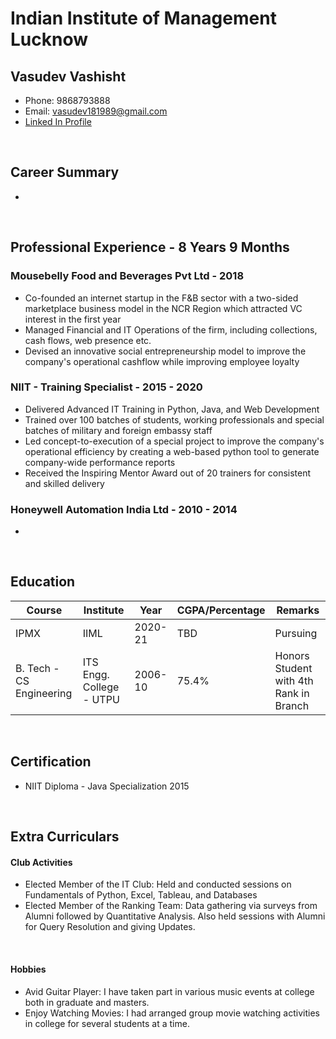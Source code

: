 # Indian Institute of Management Lucknow

## Vasudev Vashisht
- Phone: 9868793888
- Email: vasudev181989@gmail.com
- <a href="https://www.linkedin.com/in/vasudev-vashisht-0b377959/">Linked In Profile</a>

<br>

## Career Summary
- 

<br>

## Professional Experience - 8 Years 9 Months

### Mousebelly Food and Beverages Pvt Ltd - 2018
- Co-founded an internet startup in the F&B sector with a two-sided marketplace business model in the NCR Region which attracted VC interest in the first year
- Managed Financial and IT Operations of the firm, including collections, cash flows, web presence etc.
- Devised an innovative social entrepreneurship model to improve the company's operational cashflow while improving employee loyalty

### NIIT - Training Specialist - 2015 - 2020
- Delivered Advanced IT Training in Python, Java, and Web Development 
- Trained over 100 batches of students, working professionals and special batches of military and foreign embassy staff
- Led concept-to-execution of a special project to improve the company's operational efficiency by creating a web-based python tool to generate company-wide performance reports   
- Received the Inspiring Mentor Award out of 20 trainers for consistent and skilled delivery

### Honeywell Automation India Ltd - 2010 - 2014
- 

<br>


## Education
<table>
	<thead>
		<tr>
			<th>Course</th>
			<th>Institute</th>
			<th>Year</th>
			<th>CGPA/Percentage</th>
			<th>Remarks</th>
		</tr>
	</thead>
	<tbody>
		<tr>
			<td>IPMX</td>
			<td>IIML</td>
			<td>2020-21</td>
			<td>TBD</td>
			<td>Pursuing</td>
		</tr>
		<tr>
			<td>B. Tech - CS Engineering</td>
			<td>ITS Engg. College - UTPU</td>
			<td>2006-10</td>
			<td>75.4%</td>
			<td>Honors Student with 4th Rank in Branch</td>
		</tr>
	</tbody>
</table>

<br>

## Certification
- NIIT Diploma - Java Specialization 2015

<br>

## Extra Curriculars
#### Club Activities
- Elected Member of the IT Club: Held and conducted sessions on Fundamentals of Python, Excel, Tableau, and Databases
- Elected Member of the Ranking Team: Data gathering via surveys from Alumni followed by Quantitative Analysis. Also held sessions with Alumni for Query Resolution and giving Updates. 

<br>

#### Hobbies
- Avid Guitar Player: I have taken part in various music events at college both in graduate and masters.
- Enjoy Watching Movies: I had arranged group movie watching activities in college for several students at a time.   